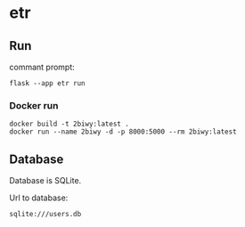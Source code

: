 # etr

## Run

commant prompt:

```shell
flask --app etr run
```

### Docker run

```shell
docker build -t 2biwy:latest .
docker run --name 2biwy -d -p 8000:5000 --rm 2biwy:latest
```

## Database

Database is SQLite.

Url to database:

```apacheconf
sqlite:///users.db
```
